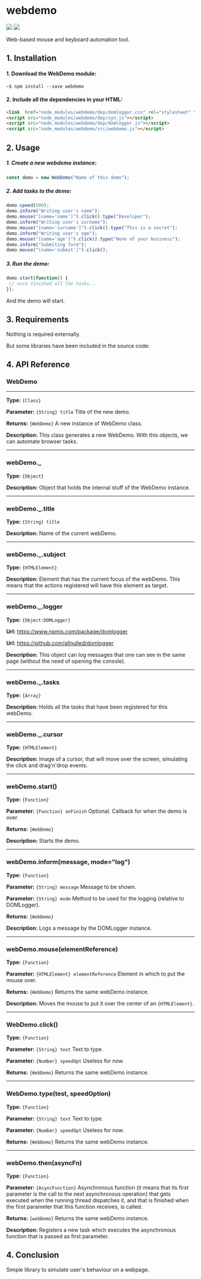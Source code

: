  


# webdemo


![](https://img.shields.io/badge/webdemo-v1.0.0-green.svg) ![](https://img.shields.io/badge/stable-70%25-orange.svg)


Web-based mouse and keyboard automation tool.



## 1. Installation

#### 1. Download the WebDemo module:

`~$ npm install --save webdemo`

#### 2. Include all the dependencies in your HTML:

```html
<link  href="node_modules/webdemo/dep/domlogger.css" rel="stylesheet" type="text/css" />
<script src="node_modules/webdemo/dep/syn.js"></script>
<script src="node_modules/webdemo/dep/domlogger.js"></script>
<script src="node_modules/webdemo/src/webdemo.js"></script>
```

## 2. Usage

##### 1. Create a new webdemo instance:

```js
const demo = new WebDemo("Name of this demo");
```

##### 2. Add tasks to the demo:

```js
demo.speed(600);
demo.inform("Writing user's name");
demo.mouse("[name='name']").click().type("Developer");
demo.inform("Writing user's surname");
demo.mouse("[name='surname']").click().type("This is a secret");
demo.inform("Writing user's age");
demo.mouse("[name='age']").click().type("None of your business");
demo.inform("Submiting form");
demo.mouse("[name='submit']").click();
```

##### 3. Run the demo:

```js
demo.start(function() {
 // once finished all the tasks...
});
```

And the demo will start.





 

## 3. Requirements

Nothing is required externally. 

But some libraries have been included in the source code:










 

## 4. API Reference














 

### WebDemo
----

**Type:** `{Class}`

**Parameter:** `{String} title` Title of the new demo.

**Returns:** `{WebDemo}` A new instance of WebDemo class.

**Description:** This class generates a new WebDemo. With this objects, we can automate browser tasks.




 

----
### webDemo._

**Type:** `{Object}`

**Description:** Object that holds the internal stuff of the WebDemo instance.



 

----
### webDemo._.title

**Type:** `{String} title`

**Description:** Name of the current webDemo.



 

----
### webDemo._.subject

**Type:** `{HTMLElement}`

**Description:** Element that has the current focus of the webDemo. This means that the actions registered will have this element as target.



 

----
### webDemo._.logger

**Type:** `{Object:DOMLogger}` 

**Url:** https://www.npmjs.com/package/domlogger

**Url:** https://github.com/allnulled/domlogger

**Description:** This object can log messages that one can see in the same page (without the need of opening the console).



 

----
### webDemo._.tasks

**Type:** `{Array}`

**Description:** Holds all the tasks that have been registered for this webDemo.



 

----
### webDemo._.cursor

**Type:** `{HTMLElement}`

**Description:** Image of a cursor, that will move over the screen, simulating the click and drag'n'drop events.



 

----
### webDemo.start()

**Type:** `{Function}`

**Parameter:** `{Function} onFinish` Optional. Callback for when the demo is over.

**Returns:** `{WebDemo}`

**Description:** Starts the demo.



 

----
### webDemo.inform(message, mode="log")

**Type:** `{Function}`

**Parameter:** `{String} message` Message to be shown.

**Parameter:** `{String} mode` Method to be used for the logging (relative to DOMLogger).

**Returns:** `{WebDemo}`  

**Description:** Logs a message by the DOMLogger instance.



 

----
### webDemo.mouse(elementReference)

**Type:** `{Function}`

**Parameter:** `{HTMLElement} elementReference` Element in which to put the mouse over.

**Returns:** `{WebDemo}` Returns the same webDemo instance.

**Description:** Moves the mouse to put it over the center of an `{HTMLElement}`.



 

----
### WebDemo.click()

**Type:** `{Function}`

**Parameter:** `{String} text` Text to type.

**Parameter:** `{Number} speedOpt` Useless for now.

**Returns:** `{WebDemo}` Returns the same webDemo instance.




 

----
### WebDemo.type(test, speedOption)

**Type:** `{Function}`

**Parameter:** `{String} text` Text to type.

**Parameter:** `{Number} speedOpt` Useless for now.

**Returns:** `{WebDemo}` Returns the same webDemo instance.




 

----
### webDemo.then(asyncFn)

**Type:** `{Function}`

**Parameter:** `{AsyncFunction}` Asynchronous function (it 
means that its first parameter is the call to the next 
asynchronous operation) that gets executed when the running
thread dispatches it, and that is finished when the first 
parameter that this function receives, is called.

**Returns:** `{webDemo}` Returns the same webDemo instance.

**Description:** Registers a new task which executes the 
asynchronous function that is passed as first parameter.



 

## 4. Conclusion

Simple library to simulate user's behaviour on a webpage.







